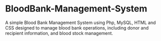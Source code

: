 # BloodBank-Management-System
A simple Blood Bank Management System using Php, MySQL, HTML and CSS designed to manage blood bank operations, including donor and recipient information, and blood stock management.
